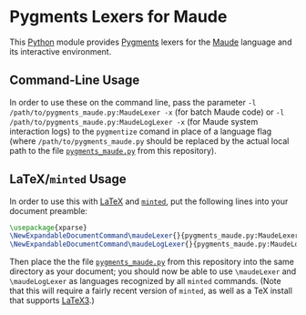 # Pygments Lexers for Maude

This [Python](https://www.python.org) module provides
[Pygments](http://pygments.org) lexers for the
[Maude](http://maude.cs.illinois.edu/w/index.php?title=The_Maude_System)
language and its interactive environment.

## Command-Line Usage

In order to use these on the command line, pass the parameter `-l
/path/to/pygments_maude.py:MaudeLexer -x` (for batch Maude code) or
`-l /path/to/pygments_maude.py:MaudeLogLexer -x` (for Maude system
interaction logs) to the `pygmentize` comand in place of a language
flag (where `/path/to/pygments_maude.py` should be replaced by the
actual local path to the file
[`pygments_maude.py`](https://raw.githubusercontent.com/pthariensflame/pygments-maude/master/pygments_maude.py)
from this repository).

## LaTeX/`minted` Usage

In order to use this with [LaTeX](http://www.latex-project.org) and
[`minted`](https://github.com/gpoore/minted), put the following lines
into your document preamble:

``` latex
\usepackage{xparse}
\NewExpandableDocumentCommand\maudeLexer{}{pygments_maude.py:MaudeLexer -x}
\NewExpandableDocumentCommand\maudeLogLexer{}{pygments_maude.py:MaudeLogLexer -x}
```

Then place the the file
[`pygments_maude.py`](https://raw.githubusercontent.com/pthariensflame/pygments-maude/master/pygments_maude.py)
from this repository into the same directory as your document; you
should now be able to use `\maudeLexer` and `\maudeLogLexer` as
languages recognized by all `minted` commands. (Note that this will
require a fairly recent version of `minted`, as well as a TeX install
that supports [LaTeX3](https://www.latex-project.org/latex3/).)
